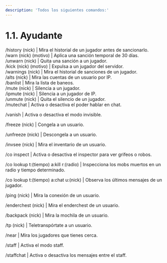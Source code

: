 ```yaml
---
description: 'Todos los siguientes comandos:'
---
```


# 1.1. Ayudante

/history (nick) | Mira el historial de un jugador antes de sancionarlo.\
/warn (nick) (motivo) | Aplica una sanción temporal de 30 días.\
/unwarn (nick) | Quita una sanción a un jugador.\
/kick (nick) (motivo) | Expulsa a un jugador del servidor.\
/warnings (nick) | Mira el historial de sanciones de un jugador.\
/alts (nick) | Mira las cuentas de un usuario por IP.\
/banlist | Mira la lista de baneos.\
/mute (nick) | Silencia a un jugador. \
/ipmute (nick) | Silencia a un jugador de IP. \
/unmute (nick) | Quita el silencio de un jugador. \
/mutechat | Activa o desactiva el poder hablar en chat.&#x20;

/vanish | Activa o desactiva el modo invisible.&#x20;

/freeze (nick) | Congela a un usuario.&#x20;

/unfreeze (nick) | Descongela a un usuario.&#x20;

/invsee (nick) | Mira el inventario de un usuario.&#x20;

/co inspect | Activa o desactiva el inspector para ver grifeos o robos.&#x20;

/co lookup t:(tiempo) a:kill r:(radio) | Inspecciona los mobs muertos en un radio y tiempo determinado.&#x20;

/co lookup t:(tiempo) a:chat u:(nick) | Observa los últimos mensajes de un jugador.

/ping (nick) | Mira la conexión de un usuario.&#x20;

/enderchest (nick) | Mira el enderchest de un usuario.&#x20;

/backpack (nick) | Mira la mochila de un usuario.&#x20;

/tp (nick) | Teletranspórtate a un usuario.&#x20;

/near | Mira los jugadores que tienes cerca.&#x20;

/staff | Activa el modo staff.&#x20;

/staffchat | Activa o desactiva los mensajes entre el staff.
